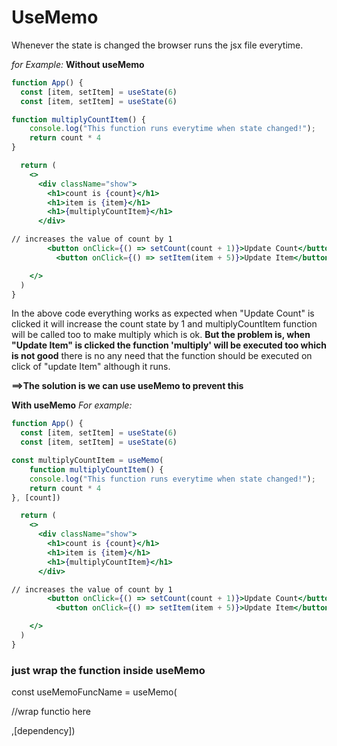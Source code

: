 # UseMemo

Whenever the state is changed the browser runs the jsx file everytime. 

*for Example:*
**Without useMemo**
```jsx
function App() {
  const [item, setItem] = useState(6)
  const [item, setItem] = useState(6)

function multiplyCountItem() {
    console.log("This function runs everytime when state changed!");
    return count * 4
}

  return (
    <>
      <div className="show">
        <h1>count is {count}</h1>
        <h1>item is {item}</h1>
        <h1>{multiplyCountItem}</h1>
      </div>

// increases the value of count by 1 
        <button onClick={() => setCount(count + 1)}>Update Count</button>
          <button onClick={() => setItem(item + 5)}>Update Item</button>

    </>
  )
}
```
In the above code everything works as expected when "Update Count" is clicked it will increase the count state by 1 and multiplyCountItem function will be called too to make multiply which is ok. **But the problem is, when "Update Item" is clicked the function 'multiply' will be executed too which is not good** there is no any need that the function should be executed on click of "update Item" although it runs. 

**==>The solution is we can use useMemo to prevent this**

**With useMemo**
*For example:*
```jsx
function App() {
  const [item, setItem] = useState(6)
  const [item, setItem] = useState(6)

const multiplyCountItem = useMemo(
    function multiplyCountItem() {
    console.log("This function runs everytime when state changed!");
    return count * 4
}, [count])

  return (
    <>
      <div className="show">
        <h1>count is {count}</h1>
        <h1>item is {item}</h1>
        <h1>{multiplyCountItem}</h1>
      </div>

// increases the value of count by 1 
        <button onClick={() => setCount(count + 1)}>Update Count</button>
          <button onClick={() => setItem(item + 5)}>Update Item</button>

    </>
  )
}
```

### just wrap the function inside useMemo
const useMemoFuncName = useMemo(

//wrap functio here

,[dependency])